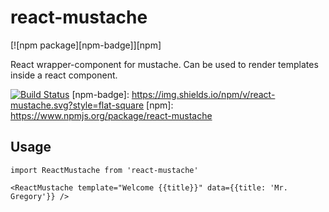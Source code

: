 # react-mustache

[![npm package][npm-badge]][npm]

React wrapper-component for mustache. Can be used to render templates inside a react component.

[![Build Status](https://travis-ci.org/elviejokike/react-mustache.svg?branch=master)](https://travis-ci.org/elviejokike/react-mustache)
[npm-badge]: https://img.shields.io/npm/v/react-mustache.svg?style=flat-square
[npm]: https://www.npmjs.org/package/react-mustache

## Usage

```
import ReactMustache from 'react-mustache'
```

```
<ReactMustache template="Welcome {{title}}" data={{title: 'Mr. Gregory'}} />
```
